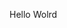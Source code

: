 Hello Wolrd































































































































































































































































































































































































































































































































































































































































































































































































































































































































































































































































































































































































































































































































































































































































































































































































































































































































































































































































































































































































































































































































































































































































































































































